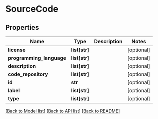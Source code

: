 # SourceCode

## Properties
Name | Type | Description | Notes
------------ | ------------- | ------------- | -------------
**license** | **list[str]** |  | [optional] 
**programming_language** | **list[str]** |  | [optional] 
**description** | **list[str]** |  | [optional] 
**code_repository** | **list[str]** |  | [optional] 
**id** | **str** |  | [optional] 
**label** | **list[str]** |  | [optional] 
**type** | **list[str]** |  | [optional] 

[[Back to Model list]](../#documentation-for-models) [[Back to API list]](../#documentation-for-api-endpoints) [[Back to README]](../)


